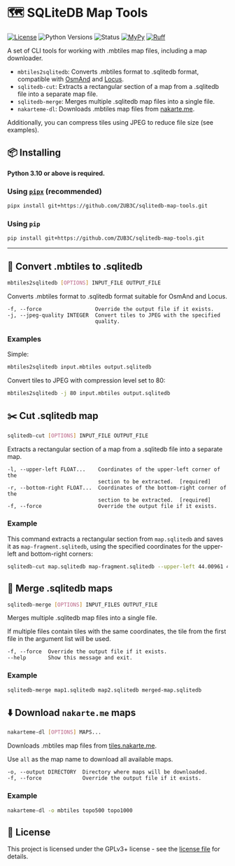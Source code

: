 # 🗺 SQLiteDB Map Tools

[![License](https://img.shields.io/github/license/ZUB3C/sqlitedb-map-tools?style=flat-square)](https://github.com/ZUB3C/sqlitedb-map-tools/blob/master/LICENSE)
![Python Versions](https://img.shields.io/badge/Python-3.10%20%7C%203.11%20%7C%203.12-blue?style=flat-square)
![Status](https://img.shields.io/badge/status-stable-bright_green?style=flat-square)
[![MyPy](https://img.shields.io/badge/mypy-checked-blue?style=flat-square)](https://github.com/python/mypy)
[![Ruff](https://img.shields.io/endpoint?url=https://raw.githubusercontent.com/astral-sh/ruff/main/assets/badge/v2.json&style=flat-square)](https://github.com/astral-sh/ruff)

A set of CLI tools for working with .mbtiles map files, including a map downloader.

- `mbtiles2sqlitedb`: Converts .mbtiles format to .sqlitedb format, compatible with [OsmAnd](https://osmand.net/) and [Locus](https://www.locusmap.app/).
- `sqlitedb-cut`: Extracts a rectangular section of a map from a .sqlitedb file into a separate map file.
- `sqlitedb-merge`: Merges multiple .sqlitedb map files into a single file.
- `nakarteme-dl`: Downloads .mbtiles map files from [nakarte.me](https://tiles.nakarte.me/files).

Additionally, you can compress tiles using JPEG to reduce file size (see examples).

## 📦 Installing

**Python 3.10 or above is required.**

### Using [`pipx`](https://github.com/pypa/pipx) (recommended)

```sh
pipx install git+https://github.com/ZUB3C/sqlitedb-map-tools.git
```

### Using `pip`

```sh
pip install git+https://github.com/ZUB3C/sqlitedb-map-tools.git
```

---

## 🌿 Convert .mbtiles to .sqlitedb

```sh
mbtiles2sqlitedb [OPTIONS] INPUT_FILE OUTPUT_FILE
```

Converts .mbtiles format to .sqlitedb format suitable for OsmAnd and Locus.

```text
-f, --force                 Override the output file if it exists.
-j, --jpeg-quality INTEGER  Convert tiles to JPEG with the specified
                            quality.
```

### Examples

Simple:

```sh
mbtiles2sqlitedb input.mbtiles output.sqlitedb
```

Convert tiles to JPEG with compression level set to 80:

```sh
mbtiles2sqlitedb -j 80 input.mbtiles output.sqlitedb
```

## ✂️ Cut .sqlitedb map

```sh
sqlitedb-cut [OPTIONS] INPUT_FILE OUTPUT_FILE
```

Extracts a rectangular section of a map from a .sqlitedb file into a separate map.

```text
-l, --upper-left FLOAT...    Coordinates of the upper-left corner of the
                             section to be extracted.  [required]
-r, --bottom-right FLOAT...  Coordinates of the bottom-right corner of the
                             section to be extracted.  [required]
-f, --force                  Override the output file if it exists.
```

### Example

This command extracts a rectangular section from `map.sqlitedb` and saves it as
`map-fragment.sqlitedb`, using the specified coordinates for the upper-left and
bottom-right corners:

```sh
sqlitedb-cut map.sqlitedb map-fragment.sqlitedb --upper-left 44.00961 42.23831 --bottom-right 43.15811 43.01285
```

## 🧩 Merge .sqlitedb maps

```sh
sqlitedb-merge [OPTIONS] INPUT_FILES OUTPUT_FILE
```

Merges multiple .sqlitedb map files into a single file.

If multiple files contain tiles with the same coordinates, the tile from the
first file in the argument list will be used.

```text
-f, --force  Override the output file if it exists.
--help       Show this message and exit.
```

### Example

```sh
sqlitedb-merge map1.sqlitedb map2.sqlitedb merged-map.sqlitedb
```

## ⬇️ Download `nakarte.me` maps

```sh
nakarteme-dl [OPTIONS] MAPS...
```

Downloads .mbtiles map files from [tiles.nakarte.me](https://tiles.nakarte.me/files).

Use `all` as the map name to download all available maps.

```text
-o, --output DIRECTORY  Directory where maps will be downloaded.
-f, --force             Override the output file if it exists.
```

### Example

```sh
nakarteme-dl -o mbtiles topo500 topo1000
```

## 📜 License

This project is licensed under the GPLv3+ license - see the
[license file](https://github.com/ZUB3C/sqlitedb-map-tools/blob/master/LICENSE) for details.

